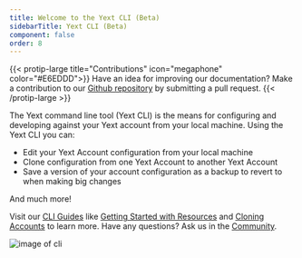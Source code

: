 ```yaml
---
title: Welcome to the Yext CLI (Beta)
sidebarTitle: Yext CLI (Beta)
component: false
order: 8
---
```

{{< protip-large title="Contributions" icon="megaphone" color="#E6EDDD">}}
  Have an idea for improving our documentation? Make a contribution to our [Github repository](https://github.com/yext/cli-docs/) by submitting a pull request.
{{< /protip-large >}}

The Yext command line tool (Yext CLI) is the means for configuring and developing against your Yext account from your local machine. Using the Yext CLI you can:

* Edit your Yext Account configuration from your local machine 
* Clone configuration from one Yext Account to another Yext Account 
* Save a version of your account configuration as a backup to revert to when making big changes

And much more!

Visit our [CLI Guides](https://hitchhikers.yext.com/guides/) like [Getting Started with Resources](/guides/cli-getting-started-resources) and [Cloning Accounts](/guides/cli-clone-accounts) to learn more. Have any questions? Ask us in the [Community](https://hitchhikers.yext.com/community/c/yext-cli/37).  


![image of cli](/img/cli/yext-cli-intro.png)
